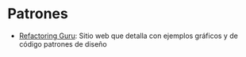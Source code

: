 # Patrones

- [Refactoring Guru](https://refactoring.guru/es): Sitio web que detalla con ejemplos gráficos y de código patrones de diseño
